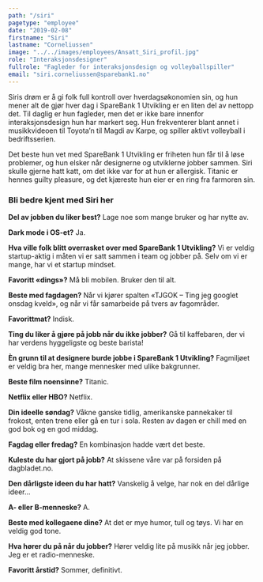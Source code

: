 ```yaml
---
path: "/siri"
pagetype: "employee"
date: "2019-02-08"
firstname: "Siri"
lastname: "Corneliussen"
image: "../../images/employees/Ansatt_Siri_profil.jpg"
role: "Interaksjonsdesigner"
fullrole: "Fagleder for interaksjonsdesign og volleyballspiller"
email: "siri.corneliussen@sparebank1.no"
---
```


Siris drøm er å gi folk full kontroll over hverdagsøkonomien sin, og hun mener alt de gjør hver dag i SpareBank 1 Utvikling er en liten del av nettopp det. Til daglig er hun fagleder, men det er ikke bare innenfor interaksjonsdesign hun har markert seg. Hun frekventerer blant annet i musikkvideoen til Toyota’n til Magdi av Karpe, og spiller aktivt volleyball i bedriftsserien.

Det beste hun vet med SpareBank 1 Utvikling er friheten hun får til å løse problemer, og hun elsker når designerne og utviklerne jobber sammen. Siri skulle gjerne hatt katt, om det ikke var for at hun er allergisk. Titanic er hennes guilty pleasure, og det kjæreste hun eier er en ring fra farmoren sin.

### Bli bedre kjent med Siri her

<div class="info-content__questions">

**Del av jobben du liker best?**
Lage noe som mange bruker og har nytte av.

**Dark mode i OS-et?**
Ja.

**Hva ville folk blitt overrasket over med SpareBank 1 Utvikling?**
Vi er veldig startup-aktig i måten vi er satt sammen i team og jobber på. Selv om vi er mange, har vi et startup mindset.

**Favoritt «dings»?**
Må bli mobilen. Bruker den til alt.

**Beste med fagdagen?**
Når vi kjører spalten «TJGOK – Ting jeg googlet onsdag kveld», og når vi får samarbeide på tvers av fagområder.

**Favorittmat?**
Indisk.

**Ting du liker å gjøre på jobb når du ikke jobber?**
Gå til kaffebaren, der vi har verdens hyggeligste og beste barista!

**Èn grunn til at designere burde jobbe i SpareBank 1 Utvikling?**
Fagmiljøet er veldig bra her, mange mennesker med ulike bakgrunner.

**Beste film noensinne?**
Titanic.

**Netflix eller HBO?**
Netflix.

**Din ideelle søndag?**
Våkne ganske tidlig, amerikanske pannekaker til frokost, enten trene eller gå en tur i sola. Resten av dagen er chill med en god bok og en god middag.

**Fagdag eller fredag?**
En kombinasjon hadde vært det beste.

**Kuleste du har gjort på jobb?**
At skissene våre var på forsiden på dagbladet.no.

**Den dårligste ideen du har hatt?**
Vanskelig å velge, har nok en del dårlige ideer...

**A- eller B-menneske?**
A.

**Beste med kollegaene dine?**
At det er mye humor, tull og tøys. Vi har en veldig god tone.

**Hva hører du på når du jobber?**
Hører veldig lite på musikk når jeg jobber. Jeg er et radio-menneske.

**Favoritt årstid?**
Sommer, definitivt.

</div>